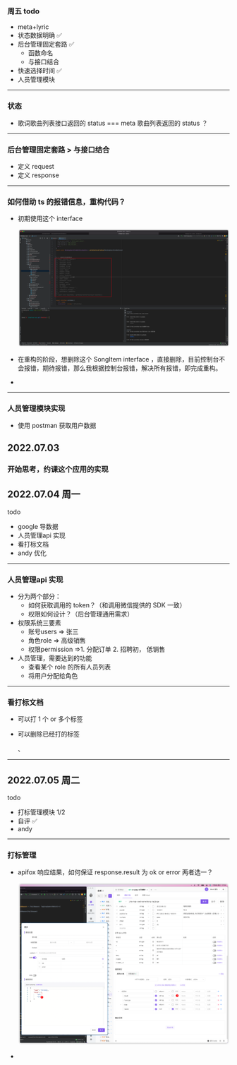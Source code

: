 ### 周五 todo

- meta+lyric
- 状态数据明确 ✅
- 后台管理固定套路 ✅
  - 函数命名
  - 与接口结合
- 快速选择时间 ✅
- 人员管理模块



---

### 状态

- 歌词歌曲列表接口返回的 status === meta 歌曲列表返回的 status ？  

---

### 后台管理固定套路 > 与接口结合

- 定义 request 
- 定义 response

---

### 如何借助 ts 的报错信息，重构代码？

- 初期使用这个 interface 

  ![image-20220701114209633](https://raw.githubusercontent.com/wojiaofengzhongzhuifeng/iamge-host-2/master/image-20220701114209633.png)

- 在重构的阶段，想删除这个 SongItem interface ，直接删除，目前控制台不会报错，期待报错，那么我根据控制台报错，解决所有报错，即完成重构。

- 

---

### 人员管理模块实现

- 使用 postman 获取用户数据





## 2022.07.03

### 开始思考，约课这个应用的实现



## 2022.07.04 周一

todo

- google 导数据
- 人员管理api 实现
- 看打标文档
- andy 优化

---

### 人员管理api 实现

- 分为两个部分：
  - 如何获取调用的 token？（和调用微信提供的 SDK 一致）
  - 权限如何设计？（后台管理通用需求）
- 权限系统三要素
  - 账号users => 张三
  - 角色role => 高级销售
  - 权限permission =>1. 分配订单 2. 招聘初， 低销售
- 人员管理，需要达到的功能
  - 查看某个 role 的所有人员列表
  - 将用户分配给角色



---

### 看打标文档

- 可以打 1 个 or 多个标签

- 可以删除已经打的标签

  、

  

  

---



## 2022.07.05 周二 

todo

- 打标管理模块 1/2
- 自评 ✅
- andy 



---

### 打标管理

- apifox 响应结果，如何保证 response.result 为 ok or error 两者选一？

  ![image-20220705171826788](https://raw.githubusercontent.com/wojiaofengzhongzhuifeng/iamge-host-2/master/image-20220705171826788.png)

- 




